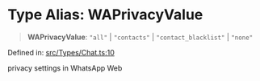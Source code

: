 # Type Alias: WAPrivacyValue

> **WAPrivacyValue**: `"all"` \| `"contacts"` \| `"contact_blacklist"` \| `"none"`

Defined in: [src/Types/Chat.ts:10](https://github.com/Fokusdotid/Baileys/blob/6a8e2076fa4119b2d5152250d579a4fbed394533/src/Types/Chat.ts#L10)

privacy settings in WhatsApp Web
